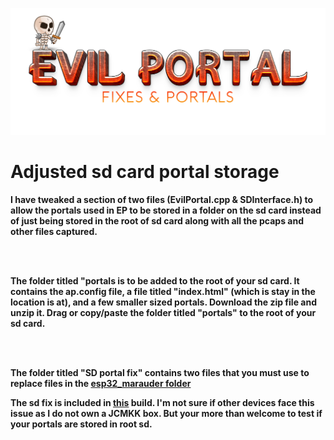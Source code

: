 ![Header](Images/epheader.png)
<br>
  # Adjusted sd card portal storage
  <b>I have tweaked a section of two files (EvilPortal.cpp & SDInterface.h) to allow the portals used in EP to be stored in a folder on the sd card instead of just being stored in the root of sd card
  along with all the pcaps and other files captured.</b>
  
  <br>
  <br>
  
  <b>The folder titled "portals is to be added to the root of your sd card. It contains the ap.config file, a file titled "index.html" (which is stay in the location is at), and a few smaller sized portals. Download the zip file and unzip it. Drag or copy/paste the folder titled "portals" to the root of your sd card. </b>
  
  <br>
  <br> 
  
  <b>The folder titled "SD portal fix" contains two files that you must use to replace files in the <a href=https://github.com/ATOMNFT/CYD-ESP32Marauder/tree/master/esp32_marauder>esp32_marauder folder</a></b>
  <br>
  
  <b>The sd fix is included in <a href=https://github.com/ATOMNFT/CYD-ESP32Marauder/tree/master/esp32_marauder>this</a> build. </b>
  <b>I'm not sure if other devices face this issue as I do not own a JCMKK box. But your more than welcome to test if your portals are stored in root sd.</b>
  
  <br>

